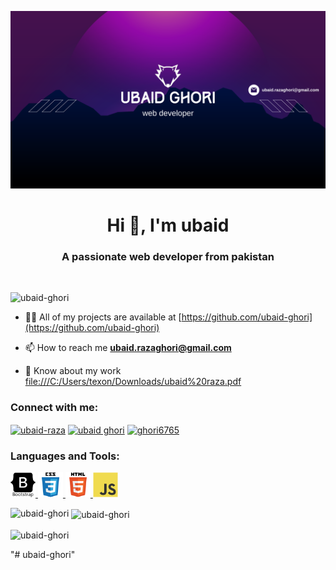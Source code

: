 ![logo](https://github.com/ubaid-ghori/ubaid-ghori/blob/main/Purple%20Gradient%20Modern%20Gaming%20Channel%20Youtube%20Banner.png)
  <h1 align="center">Hi 👋, I'm ubaid</h1>
<h3 align="center">A passionate web developer from pakistan</h3>
<img src="https://media1.giphy.com/media/2IudUHdI075HL02Pkk/200.webp?cid=ecf05e47wkt3b5jk3mpb8fg9ern1xejg7s37jnt2muzqhwd6&ep=v1_gifs_search&rid=200.webp&ct=g" alt="" width="400px" align="center">

<p align="left"> <img src="https://komarev.com/ghpvc/?username=ubaid-ghori&label=Profile%20views&color=0e75b6&style=flat" alt="ubaid-ghori" /> </p>

- 👨‍💻 All of my projects are available at [https://github.com/ubaid-ghori](https://github.com/ubaid-ghori)

- 📫 How to reach me **ubaid.razaghori@gmail.com**

- 📄 Know about my work [file:///C:/Users/texon/Downloads/ubaid%20raza.pdf](file:///C:/Users/texon/Downloads/ubaid%20raza.pdf)

<h3 align="left">Connect with me:</h3>
<p align="left">
<a href="https://linkedin.com/in/ubaid-raza" target="blank"><img align="center" src="https://raw.githubusercontent.com/rahuldkjain/github-profile-readme-generator/master/src/images/icons/Social/linked-in-alt.svg" alt="ubaid-raza" height="30" width="40" /></a>
<a href="https://fb.com/ubaid ghori" target="blank"><img align="center" src="https://raw.githubusercontent.com/rahuldkjain/github-profile-readme-generator/master/src/images/icons/Social/facebook.svg" alt="ubaid ghori" height="30" width="40" /></a>
<a href="https://instagram.com/ghori6765" target="blank"><img align="center" src="https://raw.githubusercontent.com/rahuldkjain/github-profile-readme-generator/master/src/images/icons/Social/instagram.svg" alt="ghori6765" height="30" width="40" /></a>
</p>

<h3 align="left">Languages and Tools:</h3>
<p align="left"> <a href="https://getbootstrap.com" target="_blank" rel="noreferrer"> <img src="https://raw.githubusercontent.com/devicons/devicon/master/icons/bootstrap/bootstrap-plain-wordmark.svg" alt="bootstrap" width="40" height="40"/> </a> <a href="https://www.w3schools.com/css/" target="_blank" rel="noreferrer"> <img src="https://raw.githubusercontent.com/devicons/devicon/master/icons/css3/css3-original-wordmark.svg" alt="css3" width="40" height="40"/> </a> <a href="https://www.w3.org/html/" target="_blank" rel="noreferrer"> <img src="https://raw.githubusercontent.com/devicons/devicon/master/icons/html5/html5-original-wordmark.svg" alt="html5" width="40" height="40"/> </a> <a href="https://developer.mozilla.org/en-US/docs/Web/JavaScript" target="_blank" rel="noreferrer"> <img src="https://raw.githubusercontent.com/devicons/devicon/master/icons/javascript/javascript-original.svg" alt="javascript" width="40" height="40"/> </a> </p>

<p><img align="left" src="https://github-readme-stats.vercel.app/api/top-langs?username=ubaid-ghori&show_icons=true&locale=en&layout=compact" alt="ubaid-ghori" /></p>

<p>&nbsp;<img align="center" src="https://github-readme-stats.vercel.app/api?username=ubaid-ghori&show_icons=true&locale=en" alt="ubaid-ghori" /></p>

<p><img align="center" src="https://github-readme-streak-stats.herokuapp.com/?user=ubaid-ghori&" alt="ubaid-ghori" /></p>
"# ubaid-ghori" 
